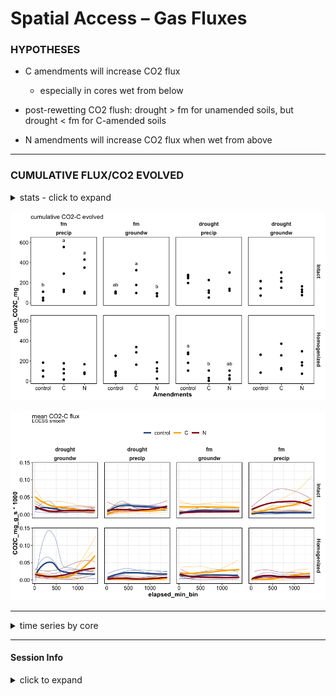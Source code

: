Spatial Access – Gas Fluxes
================

### HYPOTHESES

  - C amendments will increase CO2 flux
    
      - especially in cores wet from below

  - post-rewetting CO2 flush: drought \> fm for unamended soils, but
    drought \< fm for C-amended soils

  - N amendments will increase CO2 flux when wet from above

-----

### CUMULATIVE FLUX/CO2 EVOLVED

<details>

<summary>stats - click to expand</summary>

``` r
aov_flux_intact = aov(log(cum_CO2C_mg) ~ Moisture*Amendments + Moisture*Wetting + Wetting*Amendments, 
                      data = flux_summary %>% filter(Homogenization=="Intact"))
summary(aov_flux_intact)
#>                     Df Sum Sq Mean Sq F value  Pr(>F)   
#> Moisture             1  1.167  1.1669   3.556 0.06742 . 
#> Amendments           2  1.526  0.7632   2.326 0.11223   
#> Wetting              1  0.058  0.0585   0.178 0.67547   
#> Moisture:Amendments  2  3.700  1.8502   5.638 0.00741 **
#> Moisture:Wetting     1  0.000  0.0000   0.000 0.99046   
#> Amendments:Wetting   2  1.895  0.9475   2.887 0.06871 . 
#> Residuals           36 11.814  0.3282                   
#> ---
#> Signif. codes:  0 '***' 0.001 '**' 0.01 '*' 0.05 '.' 0.1 ' ' 1
#> 2 observations deleted due to missingness

aov_flux_homo = aov(log(cum_CO2C_mg) ~ Moisture*Amendments + Moisture*Wetting + Wetting*Amendments, 
                    data = flux_summary %>% filter(Homogenization=="Homogenized"))
summary(aov_flux_homo)
#>                     Df Sum Sq Mean Sq F value  Pr(>F)   
#> Moisture             1  0.192   0.192   0.277 0.60177   
#> Amendments           2  2.536   1.268   1.835 0.17427   
#> Wetting              1  7.961   7.961  11.521 0.00169 **
#> Moisture:Amendments  2  4.872   2.436   3.525 0.03999 * 
#> Moisture:Wetting     1  2.989   2.989   4.326 0.04472 * 
#> Amendments:Wetting   2  7.521   3.760   5.442 0.00861 **
#> Residuals           36 24.877   0.691                   
#> ---
#> Signif. codes:  0 '***' 0.001 '**' 0.01 '*' 0.05 '.' 0.1 ' ' 1
#> 1 observation deleted due to missingness
```

</details>

![](markdown/flux/cum_flux_ggplot-1.png)<!-- -->

![](markdown/flux/meanflux_ts-1.png)<!-- -->

-----

<details>

<summary>time series by core</summary>

![](markdown/flux/fluxes-1.png)<!-- -->![](markdown/flux/fluxes-2.png)<!-- -->

-----

</details>

-----

#### Session Info

<details>

<summary>click to expand</summary>

Date run: 2020-07-24

    #> R version 4.0.2 (2020-06-22)
    #> Platform: x86_64-apple-darwin17.0 (64-bit)
    #> Running under: macOS Catalina 10.15.6
    #> 
    #> Matrix products: default
    #> BLAS:   /Library/Frameworks/R.framework/Versions/4.0/Resources/lib/libRblas.dylib
    #> LAPACK: /Library/Frameworks/R.framework/Versions/4.0/Resources/lib/libRlapack.dylib
    #> 
    #> locale:
    #> [1] en_US.UTF-8/en_US.UTF-8/en_US.UTF-8/C/en_US.UTF-8/en_US.UTF-8
    #> 
    #> attached base packages:
    #> [1] stats     graphics  grDevices utils     datasets  methods   base     
    #> 
    #> other attached packages:
    #>  [1] ggbiplot_0.55   PNWColors_0.1.0 forcats_0.5.0   stringr_1.4.0  
    #>  [5] dplyr_1.0.0     purrr_0.3.4     readr_1.3.1     tidyr_1.1.0    
    #>  [9] tibble_3.0.3    ggplot2_3.3.2   tidyverse_1.3.0 here_0.1       
    #> 
    #> loaded via a namespace (and not attached):
    #>  [1] nlme_3.1-148       fs_1.4.2           lubridate_1.7.9    httr_1.4.2        
    #>  [5] rprojroot_1.3-2    tools_4.0.2        backports_1.1.8    R6_2.4.1          
    #>  [9] AlgDesign_1.2.0    DBI_1.1.0          mgcv_1.8-31        questionr_0.7.1   
    #> [13] colorspace_1.4-1   withr_2.2.0        tidyselect_1.1.0   klaR_0.6-15       
    #> [17] compiler_4.0.2     cli_2.0.2          rvest_0.3.5        xml2_1.3.2        
    #> [21] labeling_0.3       scales_1.1.1       digest_0.6.25      rmarkdown_2.3     
    #> [25] pkgconfig_2.0.3    htmltools_0.5.0    labelled_2.5.0     dbplyr_1.4.4      
    #> [29] fastmap_1.0.1      highr_0.8          rlang_0.4.7        readxl_1.3.1      
    #> [33] rstudioapi_0.11    shiny_1.5.0        generics_0.0.2     farver_2.0.3      
    #> [37] combinat_0.0-8     jsonlite_1.7.0     magrittr_1.5       Matrix_1.2-18     
    #> [41] Rcpp_1.0.5         munsell_0.5.0      fansi_0.4.1        lifecycle_0.2.0   
    #> [45] stringi_1.4.6      yaml_2.2.1         MASS_7.3-51.6      plyr_1.8.6        
    #> [49] grid_4.0.2         blob_1.2.1         promises_1.1.1     crayon_1.3.4      
    #> [53] miniUI_0.1.1.1     lattice_0.20-41    splines_4.0.2      haven_2.3.1       
    #> [57] hms_0.5.3          knitr_1.29         pillar_1.4.6       soilpalettes_0.1.0
    #> [61] reprex_0.3.0       glue_1.4.1         evaluate_0.14      agricolae_1.3-3   
    #> [65] modelr_0.1.8       vctrs_0.3.2        httpuv_1.5.4       cellranger_1.1.0  
    #> [69] gtable_0.3.0       assertthat_0.2.1   xfun_0.15          mime_0.9          
    #> [73] xtable_1.8-4       broom_0.7.0        later_1.1.0.1      cluster_2.1.0     
    #> [77] ellipsis_0.3.1

</details>
